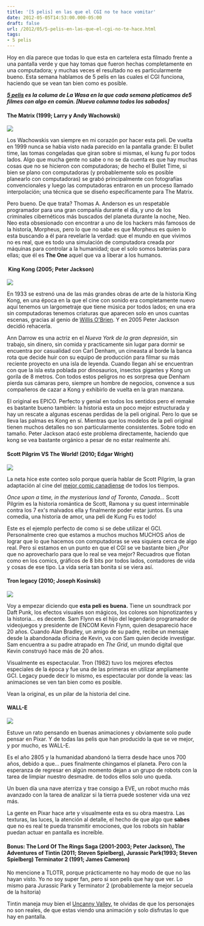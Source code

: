 ```yaml
---
title: '[5 pelis] en las que el CGI no te hace vomitar'
date: 2012-05-05T14:53:00.000-05:00
draft: false
url: /2012/05/5-pelis-en-las-que-el-cgi-no-te-hace.html
tags: 
- 5 pelis
---
```


Hoy en día parece que todas lo que esta en cartelera esta filmado frente a una pantalla verde y que hay tomas que fueron hechas completamente en una computadora; y muchas veces el resultado no es particularmente bueno. Esta semana hablamos de 5 pelis en las cuales el CGI funciona, haciendo que se vean tan bien como es posible.  
  

  
_**[5 pelis](http://www.la-wasa.com/search/label/5%20pelis) es la columa de La Wasa en la que cada semana platicamos de5 filmes con algo en común. \[Nueva columna todos los sabados\]**_  
  

#### The Matrix (1999; Larry y Andy Wachowski)

[![](http://upload.wikimedia.org/wikipedia/en/c/c1/The_Matrix_Poster.jpg)](http://upload.wikimedia.org/wikipedia/en/c/c1/The_Matrix_Poster.jpg)

Los Wachowskis van siempre en mi corazón por hacer esta peli. De vuelta en 1999 nunca se habia visto nada parecido en la pantalla grande: El bullet time, las tomas congeladas que giran sobre si mismas, el kung fu por todos lados. Algo que mucha gente no sabe o no se da cuenta es que hay muchas cosas que no se hicieron con computadoras; de hecho el Bullet Time, si bien se plano con computadoras (y probablemente solo es posible planearlo con computadoras) se grabó principalmente con fotografías convencionales y luego las computadoras entraron en un proceso llamado interpolación; una técnica que se diseño específicamente para The Matrix.

  

Pero bueno. De que trata? Thomas A. Anderson es un respetable programador para una gran compañía durante el día, y uno de los criminales cibernéticos más buscados del planeta durante la noche, Neo. Neo esta obsesionado con encontrar a uno de los hackers más famosos de la historía, Morpheus, pero lo que no sabe es que Morpheus es quien lo esta buscando a él para revelarle la verdad: que el mundo en que vivimos no es real, que es todo una simulación de computadora creada por máquinas para controlar a la humanidad; que el solo somos baterías para ellas; que él es **The One** aquel que va a liberar a los humanos.

  

  

  
  

####  King Kong (2005; Peter Jackson)

[![](http://upload.wikimedia.org/wikipedia/en/6/6a/Kingkong_bigfinal1.jpg)](http://upload.wikimedia.org/wikipedia/en/6/6a/Kingkong_bigfinal1.jpg)

En 1933 se estrenó una de las más grandes obras de arte de la historia King Kong, en una época en la que el cine con sonido era completamente nuevo aquí tenemos un largometraje que tiene música por todos lados; en una era sin computadoras tenemos criaturas que aparecen solo en unos cuantas escenas, gracias al genio de [Willis O'Brien](http://en.wikipedia.org/wiki/Willis_O%27Brien "Willis O'Brien"). Y en 2005 Peter Jackson decidió rehacerla.

  

Ann Darrow es una actriz en el _Nueva York de la gran depresión_, sin trabajo, sin dinero, sin comida y practicamente sin lugar para dormir se encuentra por casualidad con Carl Denham, un cineasta al borde la banca rota que decide huir con su equipo de producción para filmar su más reciente proyecto en una isla de leyenda. Cuando llegan ahí se encuentran con que la isla esta poblada por dinosaurios, insectos gigantes y Kong un gorila de 8 metros. Con todos estos peligros no es sorpresa que Denham pierda sus cámaras pero, siempre un hombre de negocios, convence a sus compañeros de cazar a Kong y exhibirlo de vuelta en la gran manzana.

  

El original es EPICO. Perfecto y genial en todos los sentidos pero el remake es bastante bueno también: la historia esta un poco mejor estructurada y hay un rescate a algunas escenas perdidas de la peli original. Pero lo que se lleva las palmas es Kong en sí. Mientras que los modelos de la peli original tienen muchos detalles no son particularmente consistentes. Sobre todo en tamaño. Peter Jackson atacó este problema directamente, haciendo que kong se vea bastante orgánico a pesar de no estar realmente ahí.

  

#### Scott Pilgrim VS The World! (2010; Edgar Wright)

[![](http://upload.wikimedia.org/wikipedia/en/1/14/Scott_Pilgrim_vs._the_World_teaser.jpg)](http://upload.wikimedia.org/wikipedia/en/1/14/Scott_Pilgrim_vs._the_World_teaser.jpg)

La neta hice este conteo solo porque quería hablar de Scott Pilgrim, la gran adaptación al cine del [mejor comic canadiense](http://en.wikipedia.org/wiki/Scott_Pilgrim) de todos los tiempos.

  

_Once upon a time, in the mysterious land of Toronto, Canada..._ Scott Pilgrim es la historia romántica de Scott, Ramona y su quest interminable contra los 7 ex's malvados ella y finalmente poder estar juntos. Es una comedia, una historia de amor, una peli de Kung Fu es todo!

  

Este es el ejemplo perfecto de como si se debe utilizar el GCI. Personalmente creo que estamos a muchos muchos MUCHOS años de lograr que lo que hacemos con computadoras se vea siquiera cerca de algo real. Pero si estamos en un punto en que el CGI se ve bastante bien ¿Por que no aprovecharlo para que lo real se vea mejor? Recuadros que flotan como en los comics, gráficos de 8 bits por todos lados, contadores de vida y cosas de ese tipo. La vida sería tan bonita si se viera así.

  

  

#### Tron legacy (2010; Joseph Kosinski)

[![](http://upload.wikimedia.org/wikipedia/en/c/c2/Tron_Legacy_poster.jpg)](http://upload.wikimedia.org/wikipedia/en/c/c2/Tron_Legacy_poster.jpg)

Voy a empezar diciendo que **esta peli es buena.** Tiene un soundtrack por Daft Punk, los efectos visuales son mágicos, los colores son hipnotizantes y la historia... es decente. Sam Flynn es el hijo del legendario programador de videojuegos y presidente de ENCOM Kevin Flynn, quien desapareció hace 20 años. Cuando Alan Bradley, un amigo de su padre, recibe un mensaje desde la abandonada oficina de Kevin, va con Sam quien decide investigar. Sam encuentra a su padre atrapado en _The Grid_, un mundo digital que Kevin construyó hace más de 20 años.  
  
Visualmente es espectacular. Tron (1982) tuvo los mejores efectos especiales de la época y fue una de las primeras en utilizar ampliamente GCI. Legacy puede decir lo mismo, es espectacular por donde la veas: las animaciones se ven tan bien como es posible.  
  
Vean la original, es un pilar de la historia del cine.  

#### WALL-E

[![](http://upload.wikimedia.org/wikipedia/en/c/c2/WALL-Eposter.jpg)](http://upload.wikimedia.org/wikipedia/en/c/c2/WALL-Eposter.jpg)

Estuve un rato pensando en buenas animaciones y obviamente solo pude pensar en Pixar. Y de todas las pelis que han producido la que se ve mejor, y por mucho, es WALL-E.

  

Es el año 2805 y la humanidad abandonó la tierra desde hace unos 700 años, debido a que... pues finalmente chingamos el planeta. Pero con la esperanza de regresar en algún momento dejan a un grupo de robots con la tarea de limpiar nuestro desmadre. de todos ellos solo uno queda.

  

Un buen día una nave aterriza y trae consigo a EVE, un robot mucho más avanzado con la tarea de analizar si la tierra puede sostener vida una vez más.

  

La gente en Pixar hace arte y visualmente esta es su obra maestra. Las texturas, las luces, la atención al detalle, el hecho de que algo que **sabes** que no es real te pueda transmitir emociones, que los robots sin hablar puedan actuar en pantalla es increíble.

#### Bonus: The Lord Of The Rings Saga (2001-2003; Peter Jackson), The Adventures of Tintin (2011; Steven Spielberg), Jurassic Park(1993; Steven Spielberg) Terminator 2 (1991; James Cameron)

No mencione a TLOTR, porque prácticamente no hay modo de que no las hayan visto. Yo no soy super fan, pero si son pelis que hay que ver. Lo mismo para Jurassic Park y Terminator 2 (probablemente la mejor secuela de la hsitoria)

  

Tintin maneja muy bien el [Uncanny Valley](http://es.wikipedia.org/wiki/Uncanny_valley), te olvidas de que los personajes no son reales, de que estas viendo una animación y solo disfrutas lo que hay en pantalla.